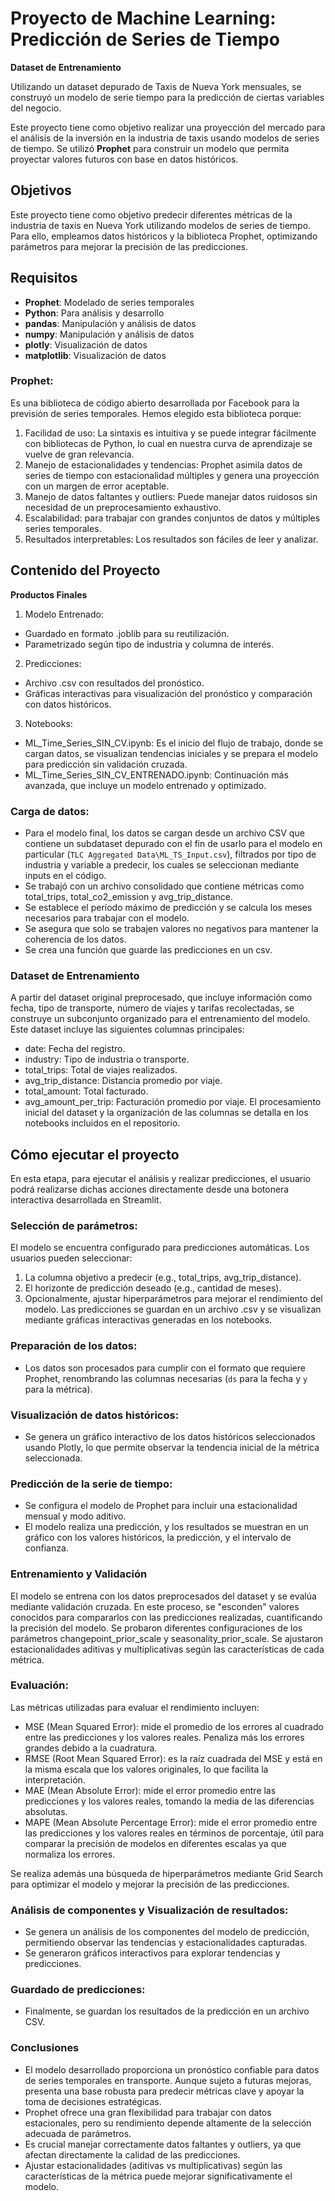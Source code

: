 # Proyecto de Machine Learning: Predicción de Series de Tiempo

**Dataset de Entrenamiento**

Utilizando un dataset depurado de Taxis de Nueva York mensuales, se construyó un modelo de serie tiempo para la predicción de ciertas variables del negocio.

Este proyecto tiene como objetivo realizar una proyección del mercado para el análisis de la inversión en la industria de taxis usando modelos de series de tiempo. Se utilizó **Prophet** para construir un modelo que permita proyectar valores futuros con base en datos históricos.

## Objetivos

Este proyecto tiene como objetivo predecir diferentes métricas de la industria de taxis en Nueva York utilizando modelos de series de tiempo. Para ello, empleamos datos históricos y la biblioteca Prophet, optimizando parámetros para mejorar la precisión de las predicciones.

## Requisitos

- **Prophet**: Modelado de series temporales
- **Python**: Para análisis y desarrollo
- **pandas**: Manipulación y análisis de datos
- **numpy**: Manipulación y análisis de datos
- **plotly**: Visualización de datos
- **matplotlib**: Visualización de datos

### Prophet:

Es una biblioteca de código abierto desarrollada por Facebook para la previsión de series temporales. Hemos elegido esta biblioteca porque:

1. Facilidad de uso: La sintaxis es intuitiva y se puede integrar fácilmente con bibliotecas de Python, lo cual en nuestra curva de aprendizaje se vuelve de gran relevancia.
2. Manejo de estacionalidades y tendencias: Prophet asimila datos de series de tiempo con estacionalidad múltiples y genera una proyección con un margen de error aceptable.
3. Manejo de datos faltantes y outliers: Puede manejar datos ruidosos sin necesidad de un preprocesamiento exhaustivo.
4. Escalabilidad: para trabajar con grandes conjuntos de datos y múltiples series temporales.
5. Resultados interpretables: Los resultados son fáciles de leer y analizar.

## Contenido del Proyecto

**Productos Finales**

1. Modelo Entrenado:

- Guardado en formato .joblib para su reutilización.
- Parametrizado según tipo de industria y columna de interés.

2. Predicciones:

- Archivo .csv con resultados del pronóstico.
- Gráficas interactivas para visualización del pronóstico y comparación con datos históricos.

3. Notebooks:

- ML_Time_Series_SIN_CV.ipynb: Es el inicio del flujo de trabajo, donde se cargan datos, se visualizan tendencias iniciales y se prepara el modelo para predicción sin validación cruzada.
- ML_Time_Series_SIN_CV_ENTRENADO.ipynb: Continuación más avanzada, que incluye un modelo entrenado y optimizado.

### Carga de datos:

- Para el modelo final, los datos se cargan desde un archivo CSV que contiene un subdataset depurado con el fin de usarlo para el modelo en particular (`TLC Aggregated Data\ML_TS_Input.csv`), filtrados por tipo de industria y variable a predecir, los cuales se seleccionan mediante inputs en el código.
- Se trabajó con un archivo consolidado que contiene métricas como total_trips, total_co2_emission y avg_trip_distance.
- Se establece el período máximo de predicción y se calcula los meses necesarios para trabajar con el modelo.
- Se asegura que solo se trabajen valores no negativos para mantener la coherencia de los datos.
- Se crea una función que guarde las predicciones en un csv.

### Dataset de Entrenamiento

A partir del dataset original preprocesado, que incluye información como fecha, tipo de transporte, número de viajes y tarifas recolectadas, se construye un subconjunto organizado para el entrenamiento del modelo. Este dataset incluye las siguientes columnas principales:

- date: Fecha del registro.
- industry: Tipo de industria o transporte.
- total_trips: Total de viajes realizados.
- avg_trip_distance: Distancia promedio por viaje.
- total_amount: Total facturado.
- avg_amount_per_trip: Facturación promedio por viaje.
  El procesamiento inicial del dataset y la organización de las columnas se detalla en los notebooks incluidos en el repositorio.

## Cómo ejecutar el proyecto

En esta etapa, para ejecutar el análisis y realizar predicciones, el usuario podrá realizarse dichas acciones directamente desde una botonera interactiva desarrollada en Streamlit.

### Selección de parámetros:

El modelo se encuentra configurado para predicciones automáticas. Los usuarios pueden seleccionar:

1. La columna objetivo a predecir (e.g., total_trips, avg_trip_distance).
2. El horizonte de predicción deseado (e.g., cantidad de meses).
3. Opcionalmente, ajustar hiperparámetros para mejorar el rendimiento del modelo.
   Las predicciones se guardan en un archivo .csv y se visualizan mediante gráficas interactivas generadas en los notebooks.

### Preparación de los datos:

- Los datos son procesados para cumplir con el formato que requiere Prophet, renombrando las columnas necesarias (`ds` para la fecha y `y` para la métrica).

### Visualización de datos históricos:

- Se genera un gráfico interactivo de los datos históricos seleccionados usando Plotly, lo que permite observar la tendencia inicial de la métrica seleccionada.

### Predicción de la serie de tiempo:

- Se configura el modelo de Prophet para incluir una estacionalidad mensual y modo aditivo.
- El modelo realiza una predicción, y los resultados se muestran en un gráfico con los valores históricos, la predicción, y el intervalo de confianza.

### Entrenamiento y Validación

El modelo se entrena con los datos preprocesados del dataset y se evalúa mediante validación cruzada. En este proceso, se "esconden" valores conocidos para compararlos con las predicciones realizadas, cuantificando la precisión del modelo.
Se probaron diferentes configuraciones de los parámetros changepoint_prior_scale y seasonality_prior_scale.
Se ajustaron estacionalidades aditivas y multiplicativas según las características de cada métrica.

### Evaluación:

Las métricas utilizadas para evaluar el rendimiento incluyen:

- MSE (Mean Squared Error): mide el promedio de los errores al cuadrado entre las predicciones y los valores reales. Penaliza más los errores grandes debido a la cuadratura.
- RMSE (Root Mean Squared Error): es la raíz cuadrada del MSE y está en la misma escala que los valores originales, lo que facilita la interpretación.
- MAE (Mean Absolute Error): mide el error promedio entre las predicciones y los valores reales, tomando la media de las diferencias absolutas.
- MAPE (Mean Absolute Percentage Error): mide el error promedio entre las predicciones y los valores reales en términos de porcentaje, útil para comparar la precisión de modelos en diferentes escalas ya que normaliza los errores.

Se realiza además una búsqueda de hiperparámetros mediante Grid Search para optimizar el modelo y mejorar la precisión de las predicciones.

### Análisis de componentes y Visualización de resultados:

- Se genera un análisis de los componentes del modelo de predicción, permitiendo observar las tendencias y estacionalidades capturadas.
- Se generaron gráficos interactivos para explorar tendencias y predicciones.

### Guardado de predicciones:

- Finalmente, se guardan los resultados de la predicción en un archivo CSV.

### Conclusiones

- El modelo desarrollado proporciona un pronóstico confiable para datos de series temporales en transporte. Aunque sujeto a futuras mejoras, presenta una base robusta para predecir métricas clave y apoyar la toma de decisiones estratégicas.
- Prophet ofrece una gran flexibilidad para trabajar con datos estacionales, pero su rendimiento depende altamente de la selección adecuada de parámetros.
- Es crucial manejar correctamente datos faltantes y outliers, ya que afectan directamente la calidad de las predicciones.
- Ajustar estacionalidades (aditivas vs multiplicativas) según las características de la métrica puede mejorar significativamente el modelo.
